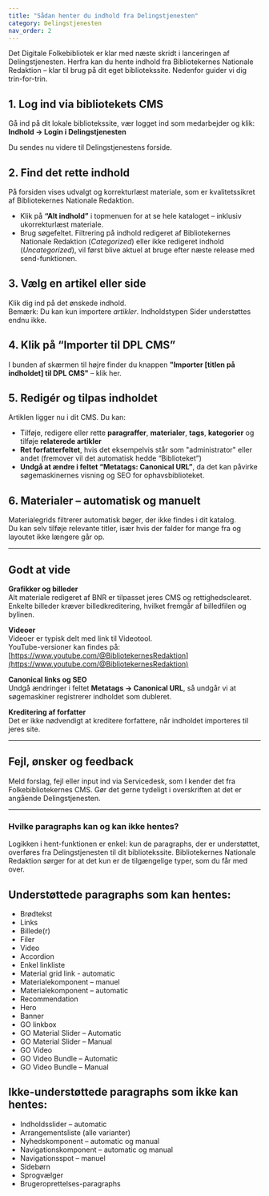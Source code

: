 ```yaml
---
title: "Sådan henter du indhold fra Delingstjenesten"
category: Delingstjenesten
nav_order: 2
---
```


Det Digitale Folkebibliotek er klar med næste skridt i lanceringen af Delingstjenesten. Herfra kan du hente indhold fra Bibliotekernes Nationale Redaktion – klar til brug på dit eget bibliotekssite. Nedenfor guider vi dig trin-for-trin.


## 1. Log ind via bibliotekets CMS

Gå ind på dit lokale bibliotekssite, vær logget ind som medarbejder og klik:  
**Indhold → Login i Delingstjenesten**

Du sendes nu videre til Delingstjenestens forside.


## 2. Find det rette indhold

På forsiden vises udvalgt og korrekturlæst materiale, som er kvalitetssikret af Bibliotekernes Nationale Redaktion.

- Klik på **“Alt indhold”** i topmenuen for at se hele kataloget – inklusiv ukorrekturlæst materiale.
- Brug søgefeltet. Filtrering på indhold redigeret af Bibliotekernes Nationale Redaktion (*Categorized*) eller ikke redigeret indhold (*Uncategorized*), vil først blive aktuel at bruge efter næste release med send-funktionen.


## 3. Vælg en artikel eller side

Klik dig ind på det ønskede indhold.  
Bemærk: Du kan kun importere *artikler*. Indholdstypen Sider understøttes endnu ikke.


## 4. Klik på “Importer til DPL CMS”

I bunden af skærmen til højre finder du knappen **"Importer [titlen på indholdet] til DPL CMS"** – klik her.


## 5. Redigér og tilpas indholdet

Artiklen ligger nu i dit CMS. Du kan:

- Tilføje, redigere eller rette **paragraffer**, **materialer**, **tags**, **kategorier** og tilføje **relaterede artikler**
- **Ret forfatterfeltet**, hvis det eksempelvis står som "administrator" eller andet (fremover vil det automatisk hedde “Biblioteket”)
- **Undgå at ændre i feltet “Metatags: Canonical URL”**, da det kan påvirke søgemaskinernes visning og SEO for ophavsbiblioteket.


## 6. Materialer – automatisk og manuelt

Materialegrids filtrerer automatisk bøger, der ikke findes i dit katalog.  
Du kan selv tilføje relevante titler, især hvis der falder for mange fra og layoutet ikke længere går op.



---

## Godt at vide

**Grafikker og billeder**  
Alt materiale redigeret af BNR er tilpasset jeres CMS og rettighedsclearet. Enkelte billeder kræver billedkreditering, hvilket fremgår af billedfilen og bylinen.

**Videoer**  
Videoer er typisk delt med link til Videotool.  
YouTube-versioner kan findes på:  
[https://www.youtube.com/@BibliotekernesRedaktion](https://www.youtube.com/@BibliotekernesRedaktion)

**Canonical links og SEO**  
Undgå ændringer i feltet **Metatags → Canonical URL**, så undgår vi at søgemaskiner registrerer indholdet som dubleret.

**Kreditering af forfatter**  
Det er ikke nødvendigt at kreditere forfattere, når indholdet importeres til jeres site.

---

## Fejl, ønsker og feedback
Meld forslag, fejl eller input ind via Servicedesk, som I kender det fra Folkebibliotekernes CMS. Gør det gerne tydeligt i overskriften at det er angående Delingstjenesten.


---


### Hvilke paragraphs kan og kan ikke hentes?

Logikken i hent-funktionen er enkel: kun de paragraphs, der er understøttet, overføres fra Delingstjenesten til dit bibliotekssite. 
Bibliotekernes Nationale Redaktion sørger for at det kun er de tilgængelige typer, som du får med over. 


## Understøttede paragraphs som kan hentes:

- Brødtekst  
- Links  
- Billede(r)  
- Filer  
- Video  
- Accordion  
- Enkel linkliste  
- Material grid link - automatic  
- Materialekomponent – manuel
- Materialekomponent – automatic 
- Recommendation 
- Hero  
- Banner  
- GO linkbox  
- GO Material Slider – Automatic  
- GO Material Slider – Manual  
- GO Video  
- GO Video Bundle – Automatic  
- GO Video Bundle – Manual  


## Ikke-understøttede paragraphs som ikke kan hentes:

- Indholdsslider – automatic  
- Arrangementsliste (alle varianter)  
- Nyhedskomponent – automatic og manual  
- Navigationskomponent – automatic og manual  
- Navigationsspot – manuel  
- Sidebørn  
- Sprogvælger  
- Brugeroprettelses-paragraphs  




